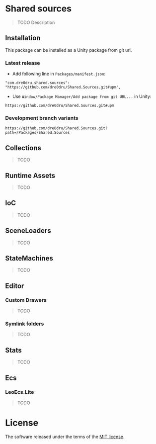 # Shared sources
> TODO Description

## Installation
This package can be installed as a Unity package from git url.

### Latest release
- Add following line in `Packages/manifest.json`:
```
"com.dre0dru.shared.sources": "https://github.com/dre0dru/Shared.Sources.git#upm",
```
- Use `Window/Package Manager/Add package from git URL...` in Unity:
```
https://github.com/dre0dru/Shared.Sources.git#upm
```

### Development branch variants
```
https://github.com/dre0dru/Shared.Sources.git?path=/Packages/Shared.Sources
```

## Collections
> TODO

## Runtime Assets
> TODO

## IoC
> TODO

## SceneLoaders
> TODO

## StateMachines
> TODO

## Editor
### Custom Drawers
> TODO

### Symlink folders
> TODO

## Stats
> TODO

## Ecs
### LeoEcs.Lite
> TODO

# License
The software released under the terms of the [MIT license](./LICENSE.md).